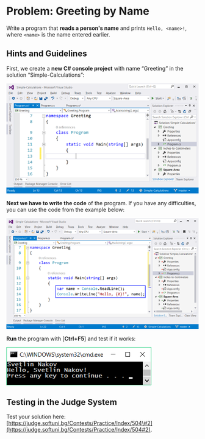 # Problem: Greeting by Name

Write a program that **reads a person's name** and prints `Hello, <name>!`, where `<name>` is the name entered earlier.

## Hints and Guidelines

First, we create a **new C\# console project** with name “Greeting” in the solution “Simple-Calculations”:

![](/assets/chapter-2-images/03.Greeting-by-name-01.png)

**Next we have to write the code** of the program. If you have any difficulties, you can use the code from the example below:

![](/assets/chapter-2-images/03.Greeting-by-name-02.png)

**Run** the program with \[**Ctrl+F5**\] and test if it works:

![](/assets/chapter-2-images/03.Greeting-by-name-03.png)

## Testing in the Judge System

Test your solution here:  [https://judge.softuni.bg/Contests/Practice/Index/504\#2](https://judge.softuni.bg/Contests/Practice/Index/504#2).

